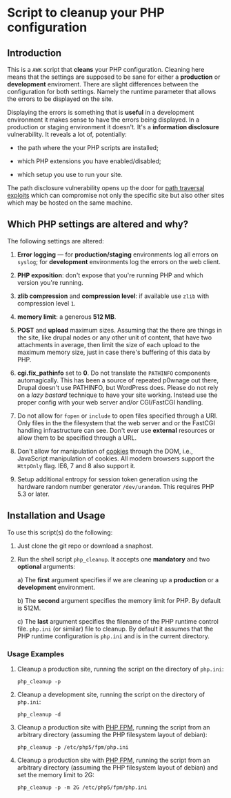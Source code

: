 # Script to cleanup your PHP configuration

## Introduction 

This is a `AWK` script that **cleans** your PHP
configuration. Cleaning here means that the settings are supposed to
be sane for either a **production** or **development**
enviroment. There are slight differences between the configuration for
both settings. Namely the runtime parameter that allows the errors to
be displayed on the site.

Displaying the errors is something that is **useful** in a development
environment it makes sense to have the errors being displayed. In a
production or staging environment it doesn't. It's a **information
disclosure** vulnerability. It reveals a lot of, potentially:

 + the path where the your PHP scripts are installed;
 
 + which PHP extensions you have enabled/disabled;
 
 + which setup you use to run your site.
 
 The path disclosure vulnerability opens up the door for
 [path traversal exploits](https://secure.wikimedia.org/wikipedia/en/wiki/Path_traversal)
 which can compromise not only the specific site but also other sites
 which may be hosted on the same machine.
 
## Which PHP settings are altered and why?


 The following settings are altered:
 
  1. **Error logging** &mdash; for **production/staging** environments
     log all errors on `syslog`; for **development** environments log
     the errors on the web client.
     
     
  2. **PHP exposition**: don't expose that you're running PHP and
     which version you're running.
      
  3. **zlib compression** and **compression level**: if available use
     `zlib` with compression level `1`.
     
  4. **memory limit**: a generous **512 MB**.
  
  5. **POST** and **upload** maximum sizes. Assuming that the there
     are things in the site, like drupal nodes or any other unit of
     content, that have two attachments in average, then limit the
     size of each upload to the maximum memory size, just in case
     there's buffering of this data by PHP.
     
  6. **cgi.fix\_pathinfo** set to **0**. Do not translate the
     `PATHINFO` components automagically. This has been a source of
     repeated p0wnage out there, Drupal doesn't use PATHINFO, but
     WordPress does. Please do not rely on a _lazy bastard_ technique
     to have your site working. Instead use the proper config with
     your web server and/or CGI/FastCGI handling.
     
  7. Do not allow for `fopen` or `include` to open files specified
     through a URI. Only files in the the filesystem that the web
     server and or the FastCGI handling infrastructure can see. Don't
     ever use **external** resources or allow them to be specified
     through a URL.
     
  8. Don't allow for manipulation of
     [cookies](http://www.owasp.org/index.php/HTTPOnly "OWASP on
     HttpOnly") through the DOM, i.e., JavaScript manipulation of
     cookies. All modern browsers support the `HttpOnly` flag. IE6, 7
     and 8 also support it.
     
  9. Setup additional entropy for session token generation using the
     hardware random number generator `/dev/urandom`. This requires
     PHP 5.3 or later.
     
## Installation and Usage
 
To use this script(s) do the following:
 
  1. Just clone the git repo or download a snaphost.
    
  2. Run the shell script `php_cleanup`. It accepts one **mandatory**
     and two **optional** arguments:
     
     a) The **first** argument specifies if we are cleaning up a
        **production** or a **development** environment.
     
     b) The **second** argument specifies the memory limit for PHP. By
        default is 512M.
     
     c) The **last** argument specifies the filename of the PHP
        runtime control file. `php.ini` (or similar) file to cleanup.
        By default it assumes that the PHP runtime configuration 
        is `php.ini` and is in the current directory.
        
        
### Usage Examples
  
  1. Cleanup a production site, running the script on the directory of
     `php.ini`:
      
         php_cleanup -p
      
  2. Cleanup a development site, running the script on the directory
     of `php.ini`:
  
         php_cleanup -d
     
     
  3. Cleanup a production site with [PHP FPM](http://php-fpm.org),
     running the script from an arbitrary directory (assuming the PHP
     filesystem layout of debian):
     
         php_cleanup -p /etc/php5/fpm/php.ini

  4. Cleanup a production site with [PHP FPM](http://php-fpm.org),
     running the script from an arbitrary directory (assuming the PHP
     filesystem layout of debian) and set the memory limit to 2G:
     
         php_cleanup -p -m 2G /etc/php5/fpm/php.ini
